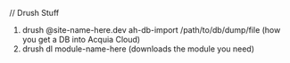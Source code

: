 // Drush Stuff

1.	drush @site-name-here.dev ah-db-import /path/to/db/dump/file (how you get a DB into Acquia Cloud)
2.	drush dl module-name-here (downloads the module you need)
